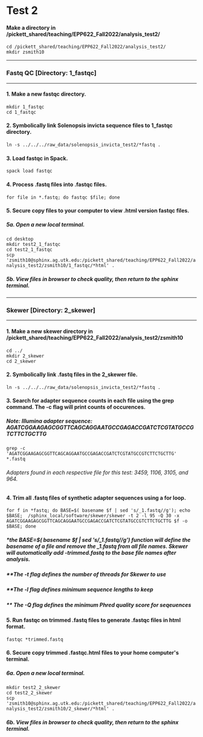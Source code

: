 # Test 2


#### Make a directory in /pickett_shared/teaching/EPP622_Fall2022/analysis_test2/
` cd /pickett_shared/teaching/EPP622_Fall2022/analysis_test2/ ` \
` mkdir zsmith10 `

---
### Fastq QC [Directory: 1_fastqc]
----
#### 1. Make a new fastqc directory.
` mkdir 1_fastqc ` \
` cd 1_fastqc `

#### 2. Symbolically link Solenopsis invicta sequence files to 1_fastqc directory.
` ln -s ../../../raw_data/solenopsis_invicta_test2/*fastq . `

#### 3. Load fastqc in Spack.
` spack load fastqc `

#### 4. Process .fastq files into .fastqc files.
` for file in *.fastq; do fastqc $file; done `

#### 5. Secure copy files to your computer to view .html version fastqc files.
##### 5a. Open a new local terminal.
` cd desktop ` \
` mkdir test2_1_fastqc ` \
` cd test2_1_fastqc ` \
` scp 'zsmith10@sphinx.ag.utk.edu:/pickett_shared/teaching/EPP622_Fall2022/analysis_test2/zsmith10/1_fastqc/*html' . `
##### 5b. View files in browser to check quality, then return to the sphinx terminal.

---
### Skewer [Directory: 2_skewer]
---
#### 1. Make a new skewer directory in /pickett_shared/teaching/EPP622_Fall2022/analysis_test2/zsmith10
` cd ../ ` \
` mkdir 2_skewer ` \
` cd 2_skewer `

#### 2. Symbolically link .fastq files in the 2_skewer file.
` ln -s ../../../raw_data/solenopsis_invicta_test2/*fastq . `

#### 3. Search for adapter sequence counts in each file using the grep command. The -c flag will print counts of occurences.
##### Note: Illumina adapter sequence: AGATCGGAAGAGCGGTTCAGCAGGAATGCCGAGACCGATCTCGTATGCCGTCTTCTGCTTG
` grep -c 'AGATCGGAAGAGCGGTTCAGCAGGAATGCCGAGACCGATCTCGTATGCCGTCTTCTGCTTG' *.fastq `
###### Adapters found in each respective file for this test: 3459, 1106, 3105, and 964.

#### 4. Trim all .fastq files of synthetic adapter sequences using a for loop.
` for f in *fastq; do BASE=$( basename $f | sed 's/_1.fastq//g'); echo $BASE;  /sphinx_local/software/skewer/skewer -t 2 -l 95 -Q 30 -x AGATCGGAAGAGCGGTTCAGCAGGAATGCCGAGACCGATCTCGTATGCCGTCTTCTGCTTG $f -o $BASE; done `
##### *the BASE=$( basename $f | sed 's/_1.fastq//g') function will define the basename of a file and remove the _1.fastq from all file names. Skewer will automatically add -trimmed.fastq to the base file names after analysis.
##### **The -t flag defines the number of threads for Skewer to use
##### **The -l flag defines minimum sequence lengths to keep
##### ** The -Q flag defines the minimum Phred quality score for seqeuences

#### 5. Run fastqc on trimmed .fastq files to generate .fastqc files in html format.
` fastqc *trimmed.fastq `

#### 6. Secure copy trimmed .fastqc.html files to your home computer's terminal.
##### 6a. Open a new local terminal.
` mkdir test2_2_skewer ` \
` cd test2_2_skewer ` \
` scp 'zsmith10@sphinx.ag.utk.edu:/pickett_shared/teaching/EPP622_Fall2022/analysis_test2/zsmith10/2_skewer/*html' . `
##### 6b. View files in browser to check quality, then return to the sphinx terminal.
